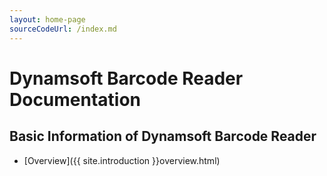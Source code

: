```yaml
---
layout: home-page
sourceCodeUrl: /index.md
---
```


# Dynamsoft Barcode Reader Documentation  

## Basic Information of Dynamsoft Barcode Reader  
- [Overview]({{ site.introduction }}overview.html)  


